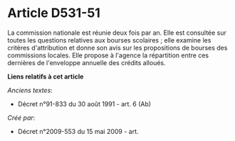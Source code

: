 # Article D531-51

La commission nationale est réunie deux fois par an. Elle est consultée sur toutes les questions relatives aux bourses
scolaires ; elle examine les critères d'attribution et donne son avis sur les propositions de bourses des commissions
locales. Elle propose à l'agence la répartition entre ces dernières de l'enveloppe annuelle des crédits alloués.

**Liens relatifs à cet article**

_Anciens textes_:

  - Décret n°91-833 du 30 août 1991 - art. 6 (Ab)

_Créé par_:

  - Décret n°2009-553 du 15 mai 2009 - art.

